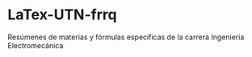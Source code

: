 # LaTex-UTN-frrq
Resúmenes de materias y fórmulas específicas de la carrera Ingeniería Electromecánica
